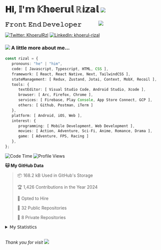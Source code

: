 <h1> 𝐇𝐢, 𝕀'𝕞 𝕂𝕙𝕠𝕖𝕣𝕦𝕝 ℝ𝕚𝕫𝕒𝕝 <img src="https://media.giphy.com/media/mGcNjsfWAjY5AEZNw6/giphy.gif" width="50"></h1>
<img align='right' src="https://media.giphy.com/media/v1.Y2lkPTc5MGI3NjExOWI2ajR2NGJubzBsZHFuaHMwajRrcDNsNXJwOG8yb3F0NjhkNXF4OSZlcD12MV9pbnRlcm5hbF9naWZfYnlfaWQmY3Q9cw/fkZukR450RQ1qnGaq9/giphy.gif" width="200">
<strong style="font-size:20px;">𝙵𝚛𝚘𝚗𝚝 𝙴𝚗𝚍 𝙳𝚎𝚟𝚎𝚕𝚘𝚙𝚎𝚛</strong>
</p></em>

[![Twitter: KhoerulRzl](https://img.shields.io/twitter/follow/KhoerulRzl?style=social)](https://twitter.com/KhoerulRzl)
[![LinkedIn: khoerul-rizal](https://img.shields.io/badge/khoerul--rizal-blue?style=flat-square&logo=Linkedin&logoColor=white&link=https://www.linkedin.com/in/khoerul-rizal/)](https://www.linkedin.com/in/khoerul-rizal/)

### <img src="https://media.giphy.com/media/VgCDAzcKvsR6OM0uWg/giphy.gif" width="50"> A little more about me...

```typescript
const rizal = {
   pronouns: "he" | "him",
   code: [ Javascript, Typescript, HTML, CSS ],
   framework: [ React, React Native, Next, TailwindCSS ],
   stateManagement: [ Redux, Zustand, Jotai, Context, MobX, Recoil ],
   tools: {
      textEditor: [ Visual Studio Code, Android Studio, Xcode ],
      browser: [ Arc, Firefox, Chrome ],
      services: [ Firebase, Play Console, App Store Connect, GCP ],
      others: [ Github, Postman, iTerm ]
   },
   platform: [ Android, iOS, Web ],
   interest: {
      programming: [ Mobile Development, Web Development ],
      movies: [ Action, Adventure, Sci-Fi, Anime, Romance, Drama ],
      game: [ Adventure, FPS, Racing ]
   },
};
```

<!--START_SECTION:waka-->
![Code Time](http://img.shields.io/badge/Code%20Time-967%20hrs%2021%20mins-blue) ![Profile Views](http://img.shields.io/badge/Profile%20Views-10-blue)

**🐱 My GitHub Data** 

> 📦 168.2 kB Used in GitHub's Storage 
 > 
> 🏆 1,426 Contributions in the Year 2024
 > 
> 💼 Opted to Hire
 > 
> 📜 32 Public Repositories 
 > 
> 🔑 8 Private Repositories 
 > 

<details>
  <summary>𝖬𝗒 𝖲𝗍𝖺𝗍𝗂𝗌𝗍𝗂𝖼𝗌</summary><br/>

**I'm an Early 🐤** 

```text
🌞 Morning                12832 commits       █████████░░░░░░░░░░░░░░░░   34.95 % 
🌆 Daytime                16153 commits       ███████████░░░░░░░░░░░░░░   44.00 % 
🌃 Evening                7577 commits        █████░░░░░░░░░░░░░░░░░░░░   20.64 % 
🌙 Night                  150 commits         ░░░░░░░░░░░░░░░░░░░░░░░░░   00.41 % 
```
📅 **I'm Most Productive on Tuesday** 

```text
Monday                   7203 commits        █████░░░░░░░░░░░░░░░░░░░░   19.62 % 
Tuesday                  8262 commits        ██████░░░░░░░░░░░░░░░░░░░   22.50 % 
Wednesday                6088 commits        ████░░░░░░░░░░░░░░░░░░░░░   16.58 % 
Thursday                 6997 commits        █████░░░░░░░░░░░░░░░░░░░░   19.06 % 
Friday                   5429 commits        ████░░░░░░░░░░░░░░░░░░░░░   14.79 % 
Saturday                 1197 commits        █░░░░░░░░░░░░░░░░░░░░░░░░   03.26 % 
Sunday                   1536 commits        █░░░░░░░░░░░░░░░░░░░░░░░░   04.18 % 
```


📊 **This Week I Spent My Time On** 

```text
🕑︎ Time Zone: Asia/Jakarta

💬 Programming Languages: 
TypeScript               22 hrs 20 mins      ██████████░░░░░░░░░░░░░░░   40.32 % 
Other                    15 hrs 11 mins      ███████░░░░░░░░░░░░░░░░░░   27.43 % 
JavaScript               6 hrs 59 mins       ███░░░░░░░░░░░░░░░░░░░░░░   12.63 % 
JSON                     3 hrs 8 mins        █░░░░░░░░░░░░░░░░░░░░░░░░   05.68 % 
PHP                      2 hrs 32 mins       █░░░░░░░░░░░░░░░░░░░░░░░░   04.59 % 

🔥 Editors: 
VS Code                  36 hrs 28 mins      ████████████████░░░░░░░░░   65.85 % 
Slack                    10 hrs 25 mins      █████░░░░░░░░░░░░░░░░░░░░   18.83 % 
Figma                    2 hrs 48 mins       █░░░░░░░░░░░░░░░░░░░░░░░░   05.08 % 
Terminal                 2 hrs 13 mins       █░░░░░░░░░░░░░░░░░░░░░░░░   04.01 % 
iTerm2                   1 hr 56 mins        █░░░░░░░░░░░░░░░░░░░░░░░░   03.50 % 

💻 Operating System: 
Mac                      55 hrs 24 mins      █████████████████████████   100.00 % 
```

**I Mostly Code in JavaScript** 

```text
JavaScript               41 repos            ████████████████░░░░░░░░░   64.06 % 
TypeScript               14 repos            █████░░░░░░░░░░░░░░░░░░░░   21.88 % 
PHP                      2 repos             █░░░░░░░░░░░░░░░░░░░░░░░░   03.12 % 
Kotlin                   1 repo              ░░░░░░░░░░░░░░░░░░░░░░░░░   01.56 % 
Jupyter Notebook         1 repo              ░░░░░░░░░░░░░░░░░░░░░░░░░   01.56 % 
```



**Timeline**

![Lines of Code chart](https://raw.githubusercontent.com/khoerulrizal/khoerulrizal/main/assets/bar_graph.png)


 Last Updated on 03/09/2024 00:48:36 UTC
<!--END_SECTION:waka-->
</details>
<br/>

<em>Thank you for visit</em> <img src="https://media.giphy.com/media/v1.Y2lkPTc5MGI3NjExcHdvNm1qZWtjaGw0ZjdwM3Z3NnY2dHlueTVuODBta2FiY20wM2YybSZlcD12MV9pbnRlcm5hbF9naWZfYnlfaWQmY3Q9cw/tV25tpdKqdFa9x81k2/giphy.gif" width="40">

